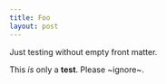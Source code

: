 ```yaml
---
title: Foo
layout: post
---
```

Just testing without empty front matter.

This *is* only a **test**.  Please ~ignore~.
